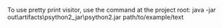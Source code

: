 To use pretty print visitor, use the command at the project root:
java -jar out\artifacts\psython2_jar\psython2.jar path/to/example/text